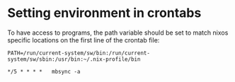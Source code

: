 # Setting environment in crontabs

To have access to programs, the path variable should be set to match nixos specific locations on the first line of the crontab file:

```cron
PATH=/run/current-system/sw/bin:/run/current-system/sw/sbin:/usr/bin:~/.nix-profile/bin

*/5 * * * *   mbsync -a
```
